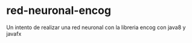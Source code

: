 # red-neuronal-encog
Un intento de realizar una red neuronal con la libreria encog con java8 y javafx
